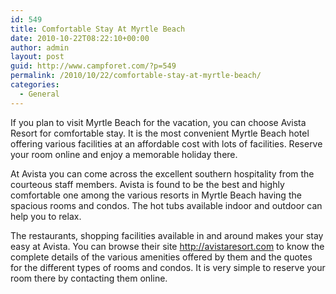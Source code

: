```yaml
---
id: 549
title: Comfortable Stay At Myrtle Beach
date: 2010-10-22T08:22:10+00:00
author: admin
layout: post
guid: http://www.campforet.com/?p=549
permalink: /2010/10/22/comfortable-stay-at-myrtle-beach/
categories:
  - General
---
```

If you plan to visit Myrtle Beach for the vacation, you can choose Avista Resort for comfortable stay. It is the most convenient Myrtle Beach hotel offering various facilities at an affordable cost with lots of facilities. Reserve your room online and enjoy a memorable holiday there.

At Avista you can come across the excellent southern hospitality from the courteous staff members. Avista is found to be the best and highly comfortable one among the various resorts in Myrtle Beach having the spacious rooms and condos. The hot tubs available indoor and outdoor can help you to relax.

The restaurants, shopping facilities available in and around makes your stay easy at Avista. You can browse their site http://avistaresort.com to know the complete details of the various amenities offered by them and the quotes for the different types of rooms and condos. It is very simple to reserve your room there by contacting them online.